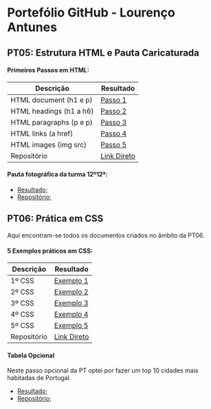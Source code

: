 # Portefólio GitHub - Lourenço Antunes

## PT05: Estrutura HTML e Pauta Caricaturada


#### Primeiros Passos em HTML:

| Descrição | Resultado |
| ------ | ------ |
| HTML document (h1 e p) | [Passo 1][passo1] |
| HTML headings (h1 a h6) | [Passo 2][passo2] |
| HTML paragraphs (p e p) | [Passo 3][passo3] |
| HTML links (a href) | [Passo 4][passo4] |
| HTML images (img src) | [Passo 5][passo5] |
| Repositório | [Link Direto](https://github.com/13883aluno/passos-basicos) |

#### Pauta fotográfica da turma 12º12ª:

- [Resultado;](https://github.com/13883aluno/pt05/blob/main/tabela.html)
- [Repositório;](https://github.com/13883aluno/pt05)


[passo1]: <https://github.com/13883aluno/passos-basicos/blob/main/1html.html>
[passo2]: <https://github.com/13883aluno/passos-basicos/blob/main/2html.html>
[passo3]: <https://github.com/13883aluno/passos-basicos/blob/main/3html.html>
[passo4]: <https://github.com/13883aluno/passos-basicos/blob/main/4html.html>
[passo5]: <https://github.com/13883aluno/passos-basicos/blob/main/5html.html>


## PT06: Prática em CSS

Aqui encontram-se todos os documentos criados no âmbito da PT06.


#### 5 Exemplos práticos em CSS:

| Descrição | Resultado |
| ------ | ------ |
| 1º CSS | [Exemplo 1][exemplo1] |
| 2º CSS | [Exemplo 2][exemplo2] |
| 3º CSS | [Exemplo 3][exemplo3] |
| 4º CSS | [Exemplo 4][exemplo4] |
| 5º CSS | [Exemplo 5][exemplo5] |
| Repositório | [Link Direto](https://github.com/13883aluno/pt06) |
 
#### Tabela Opcional
  
Neste passo opcional da PT optei por fazer um top 10 cidades mais habitadas de Portugal.

- [Resultado;](https://pedooor.github.io/tabela06/index.html)
- [Repositório;](https://github.com/13883aluno/pt06)

[passo1]: <https://pedooor.github.io/primeiros_passos_html/documento.html>
[passo2]: <https://pedooor.github.io/primeiros_passos_html/cabecalhos.html>
[passo3]: <https://pedooor.github.io/primeiros_passos_html/paragrafo.html>
[passo4]: <https://pedooor.github.io/primeiros_passos_html/links.html>
[passo5]: <https://pedooor.github.io/primeiros_passos_html/imagem.html>

[exemplo1]: <https://pedooor.github.io/pt06_exemplos/pt06/html/exemplo1.html>
[exemplo2]: <https://pedooor.github.io/pt06_exemplos/pt06/html/exemplo2.html>
[exemplo3]: <https://pedooor.github.io/pt06_exemplos/pt06/html/exemplo3.html>
[exemplo4]: <https://pedooor.github.io/pt06_exemplos/pt06/html/exemplo4.html>
[exemplo5]: <https://pedooor.github.io/pt06_exemplos/pt06/html/exemplo5.html>
